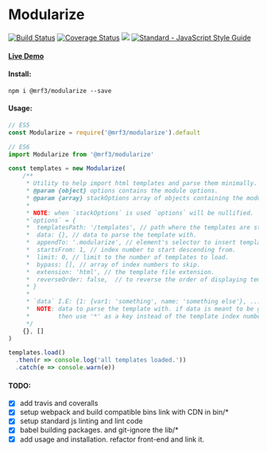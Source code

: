 
<p align='center'>
  <h1> Modularize </h1>

  <a href='https://travis-ci.org/mrf345/modularize'> <img src='https://travis-ci.org/mrf345/modularize.svg?branch=master' alt='Build Status' /></a>
  <a href='https://coveralls.io/github/mrf345/modularize?branch=testing'><img src='https://coveralls.io/repos/github/mrf345/modularize/badge.svg?branch=testing' alt='Coverage Status' /></a>
  <a href='https://www.npmjs.com/package/@mrf3/modularize'><img src='https://img.shields.io/npm/v/@mrf3/modularize' /></a>
  <a href="https://standardjs.com"><img src="https://img.shields.io/badge/code_style-standard-brightgreen.svg" alt="Standard - JavaScript Style Guide"></a>
</p>

<h4><a href="https://mrf345.github.io/modularize/">Live Demo</a></h4>

#### Install:
`npm i @mrf3/modularize --save`

#### Usage:
```javascript
// ES5
const Modularize = require('@mrf3/modularize').default

// ES6
import Modularize from '@mrf3/modularize'

const templates = new Modularize(
    /**
     * Utility to help import html templates and parse them minimally.
     * @param {object} options contains the module options.
     * @param {array} stackOptions array of objects containing the module options.
     *
     * NOTE: when `stackOptions` is used `options` will be nullified.
     *`options` = {
     *  templatesPath: '/templates', // path where the templates are stored.
     *  data: {}, // data to parse the template with.
     *  appendTo: '.modularize', // element's selector to insert templates under.
     *  startsFrom: 1, // index number to start descending from.
     *  limit: 0, // limit to the number of templates to load.
     *  bypass: [], // array of index numbers to skip.
     *  extension: 'html', // the template file extension.
     *  reverseOrder: false,  // to reverse the order of displaying templates.
     * }
     *
     * `data` I.E: {1: {var1: 'something', name: 'something else'}, ...}
     *  NOTE: data to parse the template with. if data is meant to be global
     *        then use '*' as a key instead of the template index number `1`.
     */
    {}, []
)

templates.load()
  .then(r => console.log('all templates loaded.'))
  .catch(e => console.warn(e))
```


#### TODO:
- [x] add travis and coveralls
- [x] setup webpack and build compatible bins link with CDN in bin/*
- [x] setup standard js linting and lint code
- [x] babel building packages. and git-ignore the lib/*
- [x] add usage and installation. refactor front-end and link it.
